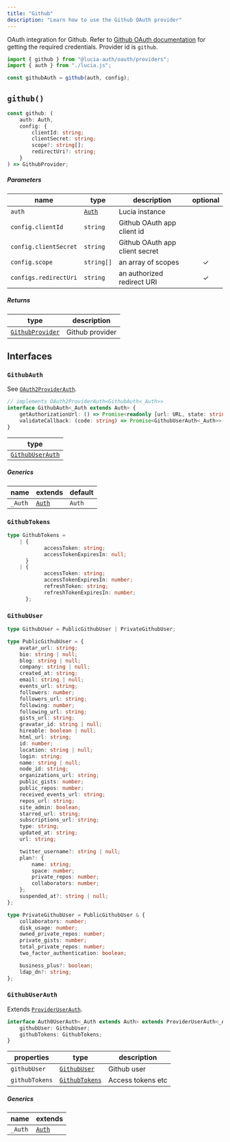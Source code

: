 ```yaml
---
title: "Github"
description: "Learn how to use the Github OAuth provider"
---
```


OAuth integration for Github. Refer to [Github OAuth documentation](https://docs.github.com/en/developers/apps/building-oauth-apps/authorizing-oauth-apps) for getting the required credentials. Provider id is `github`.

```ts
import { github } from "@lucia-auth/oauth/providers";
import { auth } from "./lucia.js";

const githubAuth = github(auth, config);
```

## `github()`

```ts
const github: (
	auth: Auth,
	config: {
		clientId: string;
		clientSecret: string;
		scope?: string[];
		redirectUri?: string;
	}
) => GithubProvider;
```

##### Parameters

| name                  | type                                       | description                    | optional |
| --------------------- | ------------------------------------------ | ------------------------------ | :------: |
| `auth`                | [`Auth`](/reference/lucia/interfaces/auth) | Lucia instance                 |          |
| `config.clientId`     | `string`                                   | Github OAuth app client id     |          |
| `config.clientSecret` | `string`                                   | Github OAuth app client secret |          |
| `config.scope`        | `string[]`                                 | an array of scopes             |    ✓     |
| `configs.redirectUri` | `string`                                   | an authorized redirect URI     |    ✓     |

##### Returns

| type                                | description     |
| ----------------------------------- | --------------- |
| [`GithubProvider`](#githubprovider) | Github provider |

## Interfaces

### `GithubAuth`

See [`OAuth2ProviderAuth`](/reference/oauth/interfaces/oauth2providerauth).

```ts
// implements OAuth2ProviderAuth<GithubAuth<_Auth>>
interface GithubAuth<_Auth extends Auth> {
	getAuthorizationUrl: () => Promise<readonly [url: URL, state: string]>;
	validateCallback: (code: string) => Promise<GithubUserAuth<_Auth>>;
}
```

| type                                |
| ----------------------------------- |
| [`GithubUserAuth`](#githubuserauth) |

##### Generics

| name    | extends    | default |
| ------- | ---------- | ------- |
| `_Auth` | [`Auth`]() | `Auth`  |

### `GithubTokens`

```ts
type GithubTokens =
	| {
			accessToken: string;
			accessTokenExpiresIn: null;
	  }
	| {
			accessToken: string;
			accessTokenExpiresIn: number;
			refreshToken: string;
			refreshTokenExpiresIn: number;
	  };
```

### `GithubUser`

```ts
type GithubUser = PublicGithubUser | PrivateGithubUser;

type PublicGithubUser = {
	avatar_url: string;
	bio: string | null;
	blog: string | null;
	company: string | null;
	created_at: string;
	email: string | null;
	events_url: string;
	followers: number;
	followers_url: string;
	following: number;
	following_url: string;
	gists_url: string;
	gravatar_id: string | null;
	hireable: boolean | null;
	html_url: string;
	id: number;
	location: string | null;
	login: string;
	name: string | null;
	node_id: string;
	organizations_url: string;
	public_gists: number;
	public_repos: number;
	received_events_url: string;
	repos_url: string;
	site_admin: boolean;
	starred_url: string;
	subscriptions_url: string;
	type: string;
	updated_at: string;
	url: string;

	twitter_username?: string | null;
	plan?: {
		name: string;
		space: number;
		private_repos: number;
		collaborators: number;
	};
	suspended_at?: string | null;
};

type PrivateGithubUser = PublicGithubUser & {
	collaborators: number;
	disk_usage: number;
	owned_private_repos: number;
	private_gists: number;
	total_private_repos: number;
	two_factor_authentication: boolean;

	business_plus?: boolean;
	ldap_dn?: string;
};
```

### `GithubUserAuth`

Extends [`ProviderUserAuth`](/reference/oauth/interfaces/provideruserauth).

```ts
interface Auth0UserAuth<_Auth extends Auth> extends ProviderUserAuth<_Auth> {
	githubUser: GithubUser;
	githubTokens: GithubTokens;
}
```

| properties     | type                            | description       |
| -------------- | ------------------------------- | ----------------- |
| `githubUser`   | [`GithubUser`](#githubuser)     | Github user       |
| `githubTokens` | [`GithubTokens`](#githubtokens) | Access tokens etc |

##### Generics

| name    | extends    |
| ------- | ---------- |
| `_Auth` | [`Auth`]() |
